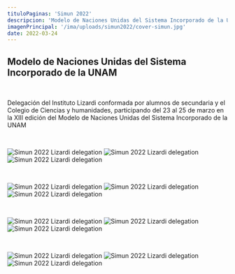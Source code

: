 ```yaml
---
tituloPaginas: 'Simun 2022'
descripcion: 'Modelo de Naciones Unidas del Sistema Incorporado de la UNAM. '
imagenPrincipal: '/ima/uploads/simun2022/cover-simun.jpg'
date: 2022-03-24
---
```


## Modelo de Naciones Unidas del Sistema Incorporado de la UNAM

<br>

Delegación del Instituto Lizardi conformada por alumnos de secundaria y el Colegio de Ciencias y humanidades, participando del 23 al 25 de marzo en la XIII edición del Modelo de Naciones Unidas del Sistema Incorporado de la UNAM

<br>

![Simun 2022 Lizardi delegation](/ima/uploads/simun2022/aldo-de-jesus.jpg)
![Simun 2022 Lizardi delegation](/ima/uploads/simun2022/danielena.jpg)
![Simun 2022 Lizardi delegation](/ima/uploads/simun2022/diana-abigail.jpg)

<br>

![Simun 2022 Lizardi delegation](/ima/uploads/simun2022/diego-bravo.jpg)
![Simun 2022 Lizardi delegation](/ima/uploads/simun2022/gala-fernanda.jpg)
![Simun 2022 Lizardi delegation](/ima/uploads/simun2022/luciana.jpg)

<br>

![Simun 2022 Lizardi delegation](/ima/uploads/simun2022/luis-daniel.jpg)
![Simun 2022 Lizardi delegation](/ima/uploads/simun2022/luis-emiliano.jpg)
![Simun 2022 Lizardi delegation](/ima/uploads/simun2022/marco-antonio.jpg)

<br>

![Simun 2022 Lizardi delegation](/ima/uploads/simun2022/maria-jose.jpg)
![Simun 2022 Lizardi delegation](/ima/uploads/simun2022/sofia-leyva.jpg)
![Simun 2022 Lizardi delegation](/ima/uploads/simun2022/valeria-floriana.jpg)
